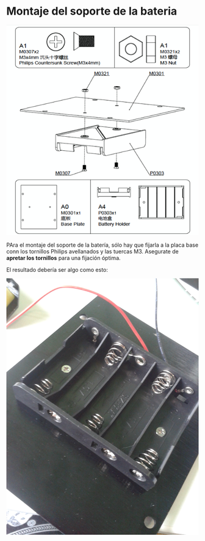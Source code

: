 # Montaje del soporte de la bateria

![battery_holder](../img/assembly_img/a_battery.jpg)

PAra el montaje del soporte de la batería, sólo hay que fijarla a la placa base conn los tornillos Philips avellanados y las tuercas M3. Asegurate de **apretar los tornillos** para una fijación óptima.

El resultado debería ser algo como esto:

![battery_holder](../img/assembly_img/a_battery2.jpg)

